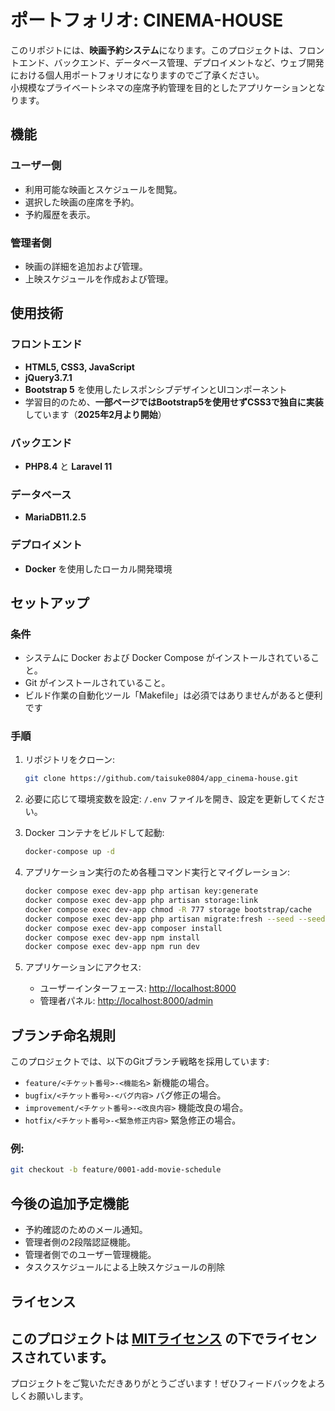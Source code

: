 # ポートフォリオ: CINEMA-HOUSE

このリポジトには、**映画予約システム**になります。このプロジェクトは、フロントエンド、バックエンド、データベース管理、デプロイメントなど、ウェブ開発における個人用ポートフォリオになりますのでご了承ください。  
小規模なプライベートシネマの座席予約管理を目的としたアプリケーションとなります。

## 機能

### ユーザー側
- 利用可能な映画とスケジュールを閲覧。
- 選択した映画の座席を予約。
- 予約履歴を表示。

### 管理者側
- 映画の詳細を追加および管理。
- 上映スケジュールを作成および管理。

## 使用技術

### フロントエンド
- **HTML5, CSS3, JavaScript**
- **jQuery3.7.1**
- **Bootstrap 5** を使用したレスポンシブデザインとUIコンポーネント
- 学習目的のため、**一部ページではBootstrap5を使用せずCSS3で独自に実装**しています（**2025年2月より開始**）

### バックエンド
- **PHP8.4** と **Laravel 11**

### データベース
- **MariaDB11.2.5**

### デプロイメント
- **Docker** を使用したローカル開発環境

## セットアップ

### 条件
- システムに Docker および Docker Compose がインストールされていること。
- Git がインストールされていること。
- ビルド作業の自動化ツール「Makefile」は必須ではありませんがあると便利です

### 手順
1. リポジトリをクローン:
   ```bash
   git clone https://github.com/taisuke0804/app_cinema-house.git
   ```

2. 必要に応じて環境変数を設定:
   `/.env` ファイルを開き、設定を更新してください。

3. Docker コンテナをビルドして起動:
   ```bash
   docker-compose up -d
   ```

4. アプリケーション実行のため各種コマンド実行とマイグレーション:
   ```bash
   docker compose exec dev-app php artisan key:generate
   docker compose exec dev-app php artisan storage:link
   docker compose exec dev-app chmod -R 777 storage bootstrap/cache
   docker compose exec dev-app php artisan migrate:fresh --seed --seeder=DevelopmentSeeder
   docker compose exec dev-app composer install
   docker compose exec dev-app npm install
   docker compose exec dev-app npm run dev
   ```

5. アプリケーションにアクセス:
   - ユーザーインターフェース: [http://localhost:8000](http://localhost:8000)
   - 管理者パネル: [http://localhost:8000/admin](http://localhost:8000/admin)

## ブランチ命名規則

このプロジェクトでは、以下のGitブランチ戦略を採用しています:
- `feature/<チケット番号>-<機能名>` 新機能の場合。
- `bugfix/<チケット番号>-<バグ内容>` バグ修正の場合。
- `improvement/<チケット番号>-<改良内容>` 機能改良の場合。
- `hotfix/<チケット番号>-<緊急修正内容>` 緊急修正の場合。

### 例:
```bash
git checkout -b feature/0001-add-movie-schedule
```

## 今後の追加予定機能
- 予約確認のためのメール通知。
- 管理者側の2段階認証機能。
- 管理者側でのユーザー管理機能。
- タスクスケジュールによる上映スケジュールの削除

## ライセンス
このプロジェクトは [MITライセンス](LICENSE) の下でライセンスされています。
---

プロジェクトをご覧いただきありがとうございます！ぜひフィードバックをよろしくお願いします。
